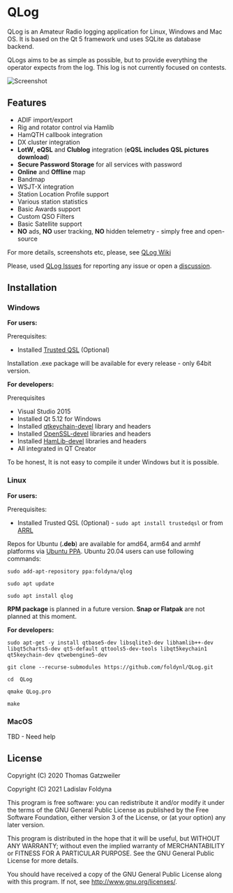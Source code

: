 # QLog

QLog is an Amateur Radio logging application for Linux, Windows and Mac OS. It
is based on the Qt 5 framework und uses SQLite as database backend.

QLogs aims to be as simple as possible, but to provide everything the operator expects from the log. This log is not currently focused on contests.

![Screenshot](https://foldynl.github.io/QLog/screens/qlog_main.png)

## Features

- ADIF import/export
- Rig and rotator control via Hamlib
- HamQTH callbook integration
- DX cluster integration
- **LotW**, **eQSL** and **Clublog** integration (**eQSL includes QSL pictures download**)
- **Secure Password Storage** for all services with password
- **Online** and **Offline** map
- Bandmap
- WSJT-X integration
- Station Location Profile support
- Various station statistics
- Basic Awards support
- Custom QSO Filters
- Basic Satellite support
- **NO** ads, **NO** user tracking, **NO** hidden telemetry - simply free and open-source

For more details, screenshots etc, please, see [QLog Wiki](https://github.com/foldynl/QLog/wiki)

Please, used [QLog Issues](https://github.com/foldynl/QLog/issues) for reporting any issue or open a [discussion](https://github.com/foldynl/QLog/discussions).


## Installation

### Windows
**For users:**

Prerequisites:

- Installed [Trusted QSL](http://www.arrl.org/tqsl-download) (Optional)

Installation .exe package will be available for every release - only 64bit version.

**For developers:**

Prerequisites

- Visual Studio 2015
- Installed Qt 5.12 for Windows
- Installed [qtkeychain-devel](https://github.com/frankosterfeld/qtkeychain) library and headers
- Installed [OpenSSL-devel](https://wiki.openssl.org/index.php/Binaries) libraries and headers
- Installed [HamLib-devel](https://github.com/Hamlib/Hamlib/releases/latest) libraries and headers
- All integrated in QT Creator

To be honest, It is not easy to compile it under Windows but it is possible.

### Linux

**For users:**

Prerequisites:

- Installed Trusted QSL (Optional) - `sudo apt install trustedqsl` or from [ARRL](http://www.arrl.org/tqsl-download)

Repos for Ubuntu (**.deb**) are available for amd64, arm64 and armhf platforms via [Ubuntu PPA](https://launchpad.net/~foldyna/+archive/ubuntu/qlog). Ubuntu 20.04 users can use following commands:

`sudo add-apt-repository ppa:foldyna/qlog`

`sudo apt update`

`sudo apt install qlog`

**RPM package** is planned in a future version. **Snap or Flatpak** are not planned at this moment.


**For developers:**

`sudo apt-get -y install qtbase5-dev libsqlite3-dev libhamlib++-dev libqt5charts5-dev qt5-default qttools5-dev-tools libqt5keychain1 qt5keychain-dev qtwebengine5-dev `

`git clone --recurse-submodules https://github.com/foldynl/QLog.git`

`cd  QLog`

`qmake QLog.pro`

`make`


### MacOS

TBD - Need help

## License

Copyright (C) 2020  Thomas Gatzweiler

Copyright (C) 2021  Ladislav Foldyna

This program is free software: you can redistribute it and/or modify
it under the terms of the GNU General Public License as published by
the Free Software Foundation, either version 3 of the License, or
(at your option) any later version.

This program is distributed in the hope that it will be useful,
but WITHOUT ANY WARRANTY; without even the implied warranty of
MERCHANTABILITY or FITNESS FOR A PARTICULAR PURPOSE.  See the
GNU General Public License for more details.

You should have received a copy of the GNU General Public License
along with this program.  If not, see <http://www.gnu.org/licenses/>.
